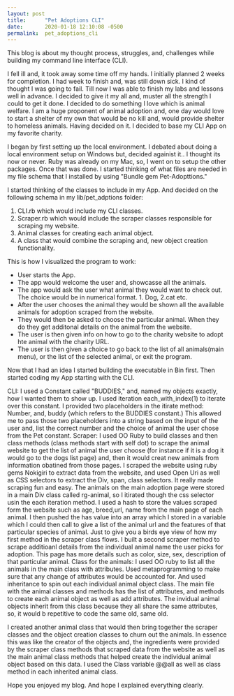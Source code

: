 ```yaml
---
layout: post
title:      "Pet Adoptions CLI"
date:       2020-01-18 12:10:08 -0500
permalink:  pet_adoptions_cli
---
```



This blog is about my thought process, struggles, and, challenges while building my command line interface (CLI).

I fell ill and, it took away some time off my hands. I initially planned 2 weeks for completion. I had  week to finish and, was still down sick. I kind of thought I was going to fail. Till now I was able to finish my labs and lessons well in advance. 
I decided to give it my all and, muster all the strength I could to get it done.  I decided to do something I love which is animal welfare. I am a huge proponent of animal adoption and, one day would love to start a shelter of my own that would be no kill and, would provide shelter to homeless animals. Having decided on it. I decided to base my CLI App on my favorite charity.

I began by first setting up the local environment.  I debated about doing a local environment setup on Windows but, decided againist it.. I thought its now or never. Ruby was already on my Mac, so, I went on to setup the other packages.
Once that was done. I started thinking of what files are needed in my file schema that I installed by using "Bundle gem Pet-Adopttions."  

I started thinking of the classes to include in my App. And decided on the following schema in my lib/pet_adptions folder:

1. CLI.rb which would include my CLI classes. 
2. Scraper.rb which would include the scraper classes responsible for scraping my website.
3. Animal classes for creating each animal object.
4. A class that would combine the scraping and, new object creation functionality.



This is how I visualized the program to work:

* User starts the App.
* The app would welcome the user and, showcasse all the animals.  
* The app would ask the user what animal they would want to check out. The choice would be in numerical format. 1. Dog, 2.cat etc.
* After the user chooses the animal they would be shown all the available animals for adoption scraped from the website.
* They would then be asked to choose the particular animal. When they do they get additonal details on the animal from the website.
* The user is then given info on how to go to the charity website to adopt hte animal with the charity URL.
* The user is then given a choice to go back to the list of all animals(main menu), or the list of the selected animal, or exit the program.

Now that I had an idea I started building the executable in Bin first. Then started coding my App starting with the CLI. 

CLI:  I used a Constant called "BUDDIES," and, named my objects exactly, how I wanted them to show up. I used iteration each_with_index(1) to iterate over this constant.  I provided two placeholders in the itirate method: Number, and, buddy (which refers to the BUDDIES constant.) This allowed me to pass those two placeholders into a string based on the input of the user and, list the correct number and the choice of animal the user chose from the Pet constant. 
Scraper: I used OO Ruby to build classes and then class methods (class methods start with self dot) to scrape the animal website to get the list of animal the user choose (for instance if it is a dog it would go to the dogs list page) and, then it would creat new animals from information obatined from those pages. I scraped the website using ruby gems Nokigiri to extract data from the website, and used Open Uri as well as CSS selectors to extract the Div, span, class selectors. It really made scraping fun and easy. The animals on the main adoption page were stored in a main Div class called rg-animal, so I itirated though the css selector usin the each iteration method. I used a hash to store the values scraped form the website such as age, breed,url, name from the main page of each animal. I then pushed the has value into an array which I stored in a variable which I could then call to give a list of the animal url and the features of that particular species of animal. Just to give you a birds eye view of how my first method in the scraper class flows.
I built a second scraper method to scrape additioanl details from the individual animal name the user picks for adoption. This page has more details such as color, size, sex, description of that particular animal. 
Class for the animals: I used OO ruby to list all the animals in the main class with attributes. Used metaprogramming to make sure that any change of attributes would be accounted for. And used inheritance to spin out each individual animal object class. The main file with the animal classes and methods has the list of attributes, and methods to create each animal object as well as add attributes. The invidual animal objects inherit from this class because they all share the same attributes, so, it would b repetitive to code the same old, same old.

I created another animal class that would then bring together the scraper classes and the object creation classes to churn out the animals. In essence this was like the creator of the objects and, the ingredients were provided by the scraper class methods that scraped data from the website as well as the main animal class methods that helped create the individual animal object based on this data. I used the Class variable @@all as well as class method in each inherited animal class.

Hope you enjoyed my blog. And hope I explained everything clearly. 




